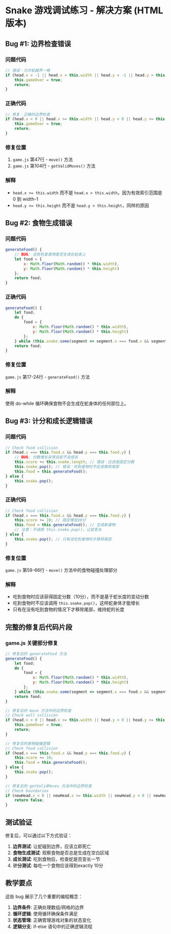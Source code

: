 # Snake 游戏调试练习 - 解决方案 (HTML 版本)

## Bug #1: 边界检查错误

### 问题代码
```javascript
// 错误：允许蛇越界一格
if (head.x < -1 || head.x > this.width || head.y < -1 || head.y > this.height) {
    this.gameOver = true;
    return;
}
```

### 正确代码
```javascript
// 修复：正确的边界检查
if (head.x < 0 || head.x >= this.width || head.y < 0 || head.y >= this.height) {
    this.gameOver = true;
    return;
}
```

### 修复位置
1. `game.js` 第47行 - `move()` 方法
2. `game.js` 第104行 - `getValidMoves()` 方法

### 解释
- `head.x >= this.width` 而不是 `head.x > this.width`，因为有效索引范围是 0 到 width-1
- `head.y >= this.height` 而不是 `head.y > this.height`，同样的原因

## Bug #2: 食物生成错误

### 问题代码
```javascript
generateFood() {
    // BUG: 没有检查食物是否生成在蛇身上
    let food = {
        x: Math.floor(Math.random() * this.width),
        y: Math.floor(Math.random() * this.height)
    };
    return food;
}
```

### 正确代码
```javascript
generateFood() {
    let food;
    do {
        food = {
            x: Math.floor(Math.random() * this.width),
            y: Math.floor(Math.random() * this.height)
        };
    } while (this.snake.some(segment => segment.x === food.x && segment.y === food.y));
    return food;
}
```

### 修复位置
`game.js` 第17-24行 - `generateFood()` 方法

### 解释
使用 do-while 循环确保食物不会生成在蛇身体的任何部位上。

## Bug #3: 计分和成长逻辑错误

### 问题代码
```javascript
// Check food collision
if (head.x === this.food.x && head.y === this.food.y) {
    // BUG: 分数增长异常且蛇不会成长
    this.score += this.snake.length; // 错误：应该是固定分数
    this.snake.pop(); // 错误：吃到食物时不应该移除尾部
    this.food = this.generateFood();
} else {
    this.snake.pop();
}
```

### 正确代码
```javascript
// Check food collision
if (head.x === this.food.x && head.y === this.food.y) {
    this.score += 10; // 固定增加10分
    this.food = this.generateFood(); // 生成新食物
    // 注意：不调用 this.snake.pop()，让蛇变长
} else {
    this.snake.pop(); // 只有没吃到食物时才移除尾部
}
```

### 修复位置
`game.js` 第59-66行 - `move()` 方法中的食物碰撞处理部分

### 解释
- 吃到食物时应该获得固定分数（10分），而不是基于蛇长度的变动分数
- 吃到食物时不应该调用 `this.snake.pop()`，这样蛇身体才能增长
- 只有在没有吃到食物的情况下才移除尾部，维持蛇的长度

## 完整的修复后代码片段

### game.js 关键部分修复

```javascript
// 修复后的 generateFood 方法
generateFood() {
    let food;
    do {
        food = {
            x: Math.floor(Math.random() * this.width),
            y: Math.floor(Math.random() * this.height)
        };
    } while (this.snake.some(segment => segment.x === food.x && segment.y === food.y));
    return food;
}

// 修复后的 move 方法中的边界检查
// Check wall collision
if (head.x < 0 || head.x >= this.width || head.y < 0 || head.y >= this.height) {
    this.gameOver = true;
    return;
}

// 修复后的食物碰撞逻辑
// Check food collision
if (head.x === this.food.x && head.y === this.food.y) {
    this.score += 10;
    this.food = this.generateFood();
} else {
    this.snake.pop();
}

// 修复后的 getValidMoves 方法中的边界检查
// Check boundaries
if (newHead.x < 0 || newHead.x >= this.width || newHead.y < 0 || newHead.y >= this.height) {
    return false;
}
```

## 测试验证

修复后，可以通过以下方式验证：

1. **边界测试**: 让蛇碰到边界，应该立即死亡
2. **食物生成测试**: 观察食物是否总是生成在空白区域
3. **成长测试**: 吃到食物后，检查蛇是否变长一节
4. **计分测试**: 每吃一个食物应该得到exactly 10分

## 教学要点

这些 bug 展示了几个重要的编程概念：
1. **边界条件**: 正确处理数组/网格的边界
2. **循环逻辑**: 使用循环确保条件满足
3. **状态管理**: 正确管理游戏对象的状态变化
4. **逻辑分支**: if-else 语句中的正确逻辑流程
